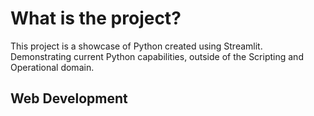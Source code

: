 # What is the project? 
This project is a showcase of Python created using Streamlit. Demonstrating current Python capabilities, outside of the Scripting and Operational domain. 

## Web Development 
